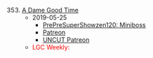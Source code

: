 353. [A Dame Good Time](https://linuxgamecast.com/2019/05/linuxgamecast-weekly-353-a-notre-dame-good-time/)
     * 2019-05-25
        * [PrePreSuperShowzen120: Miniboss](https://www.patreon.com/posts/prepresupershowz-27148336)
        * [Patreon](https://www.patreon.com/posts/linuxgamecast-27148403)
        * [UNCUT Patreon](https://www.patreon.com/posts/lgc-weekly-353-27148384)
     * <span style="color:red">LGC Weekly:</span>
